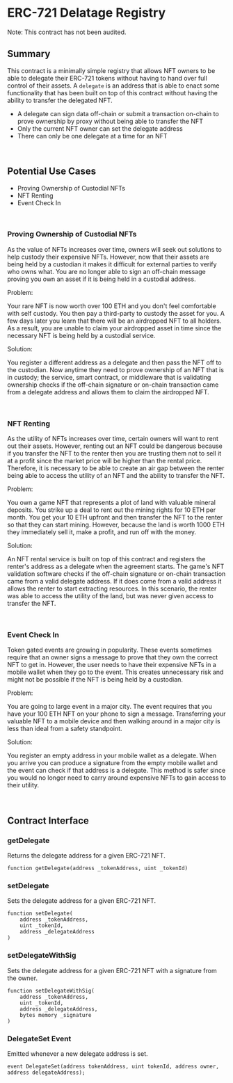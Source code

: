 # ERC-721 Delatage Registry

Note: This contract has not been audited.

## Summary

This contract is a minimally simple registry that allows NFT owners to be able to delegate their ERC-721 tokens without having to hand over full control of their assets. A `delegate` is an address that is able to enact some functionality that has been built on top of this contract without having the ability to transfer the delegated NFT.

-   A delegate can sign data off-chain or submit a transaction on-chain to prove ownership by proxy without being able to transfer the NFT
-   Only the current NFT owner can set the delegate address
-   There can only be one delegate at a time for an NFT

<br/>

## Potential Use Cases

-   Proving Ownership of Custodial NFTs
-   NFT Renting
-   Event Check In

<br/>

### Proving Ownership of Custodial NFTs

As the value of NFTs increases over time, owners will seek out solutions to help custody their expensive NFTs. However, now that their assets are being held by a custodian it makes it difficult for external parties to verify who owns what. You are no longer able to sign an off-chain message proving you own an asset if it is being held in a custodial address.

Problem:

Your rare NFT is now worth over 100 ETH and you don't feel comfortable with self custody. You then pay a third-party to custody the asset for you. A few days later you learn that there will be an airdropped NFT to all holders. As a result, you are unable to claim your airdropped asset in time since the necessary NFT is being held by a custodial service.

Solution:

You register a different address as a delegate and then pass the NFT off to the custodian. Now anytime they need to prove ownership of an NFT that is in custody; the service, smart contract, or middleware that is validating ownership checks if the off-chain signature or on-chain transaction came from a delegate address and allows them to claim the airdropped NFT.

<br/>

### NFT Renting

As the utility of NFTs increases over time, certain owners will want to rent out their assets. However, renting out an NFT could be dangerous because if you transfer the NFT to the renter then you are trusting them not to sell it at a profit since the market price will be higher than the rental price. Therefore, it is necessary to be able to create an air gap between the renter being able to access the utility of an NFT and the ability to transfer the NFT.

Problem:

You own a game NFT that represents a plot of land with valuable mineral deposits. You strike up a deal to rent out the mining rights for 10 ETH per month. You get your 10 ETH upfront and then transfer the NFT to the renter so that they can start mining. However, because the land is worth 1000 ETH they immediately sell it, make a profit, and run off with the money.

Solution:

An NFT rental service is built on top of this contract and registers the renter's address as a delegate when the agreement starts. The game's NFT validation software checks if the off-chain signature or on-chain transaction came from a valid delegate address. If it does come from a valid address it allows the renter to start extracting resources. In this scenario, the renter was able to access the utility of the land, but was never given access to transfer the NFT.

<br/>

### Event Check In

Token gated events are growing in popularity. These events sometimes require that an owner signs a message to prove that they own the correct NFT to get in. However, the user needs to have their expensive NFTs in a mobile wallet when they go to the event. This creates unnecessary risk and might not be possible if the NFT is being held by a custodian.

Problem:

You are going to large event in a major city. The event requires that you have your 100 ETH NFT on your phone to sign a message. Transferring your valuable NFT to a mobile device and then walking around in a major city is less than ideal from a safety standpoint.

Solution:

You register an empty address in your mobile wallet as a delegate. When you arrive you can produce a signature from the empty mobile wallet and the event can check if that address is a delegate. This method is safer since you would no longer need to carry around expensive NFTs to gain access to their utility.

<br/>

## Contract Interface

### getDelegate

Returns the delegate address for a given ERC-721 NFT.

```
function getDelegate(address _tokenAddress, uint _tokenId)
```

### setDelegate

Sets the delegate address for a given ERC-721 NFT.

```
function setDelegate(
    address _tokenAddress,
    uint _tokenId,
    address _delegateAddress
)
```

### setDelegateWithSig

Sets the delegate address for a given ERC-721 NFT with a signature from the owner.

```
function setDelegateWithSig(
    address _tokenAddress,
    uint _tokenId,
    address _delegateAddress,
    bytes memory _signature
)
```

### DelegateSet Event

Emitted whenever a new delegate address is set.

```
event DelegateSet(address tokenAddress, uint tokenId, address owner, address delegateAddress);
```
